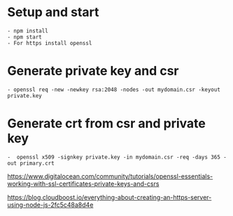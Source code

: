 # Setup and start
    - npm install
    - npm start
    - For https install openssl
# Generate private key and csr
    - openssl req -new -newkey rsa:2048 -nodes -out mydomain.csr -keyout private.key
# Generate crt from csr and private key
    -  openssl x509 -signkey private.key -in mydomain.csr -req -days 365 -out primary.crt

https://www.digitalocean.com/community/tutorials/openssl-essentials-working-with-ssl-certificates-private-keys-and-csrs

https://blog.cloudboost.io/everything-about-creating-an-https-server-using-node-js-2fc5c48a8d4e